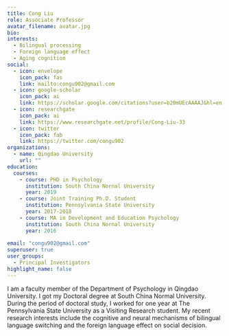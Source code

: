 ```yaml
---
title: Cong Liu
role: Associate Professor 
avatar_filename: avatar.jpg
bio: 
interests:
  - Bilingual processing
  - Foreign language effect
  - Aging cognition
social:
  - icon: envelope
    icon_pack: fas
    link: mailto:congu902@gmail.com
  - icon: google-scholar
    icon_pack: ai
    link: https://scholar.google.com/citations?user=b20mUEcAAAAJ&hl=en
  - icon: researchgate
    icon_pack: ai
    link: https://www.researchgate.net/profile/Cong-Liu-33
  - icon: twitter
    icon_pack: fab
    link: https://twitter.com/congu902
organizations:
  - name: Qingdao University
    url: ""
education:
  courses:
    - course: PHD in Psychology
      institution: South China Nornal University
      year: 2019
    - course: Joint Training Ph.D. Student
      institution: Pennsylvania State University
      year: 2017-2018
    - course: MA in Development and Education Psychology 
      institution: South China Nornal University
      year: 2016
    
email: "congu902@gmail.com"
superuser: true
user_groups:
  - Principal Investigators
highlight_name: false
---
```


I am a faculty member of the Department of Psychology in Qingdao University. I got my Doctoral degree at South China Normal University. During the period of doctoral study, I worked for one year at The Pennsylvania State University as a Visiting Research student. My recent research interests include the cognitive and neural mechanisms of bilingual language switching and the foreign language effect on social decision.

